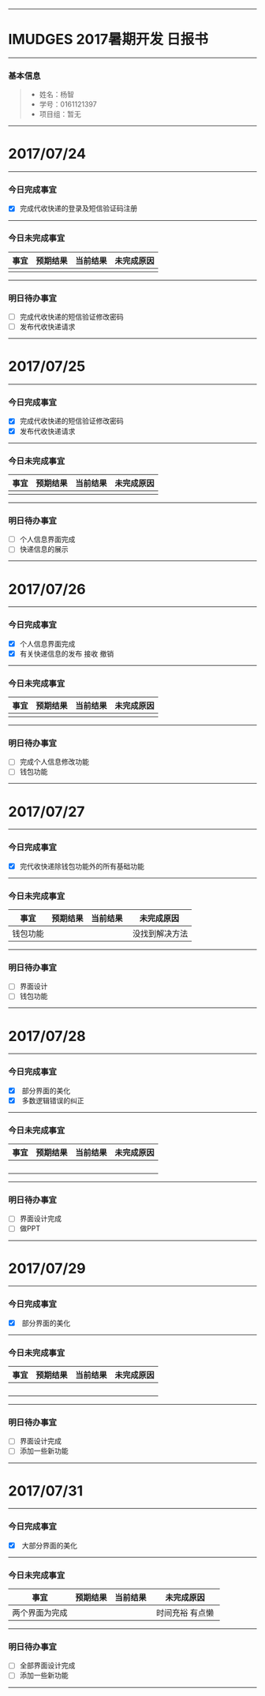 
-------

# IMUDGES 2017暑期开发 日报书

-------


### 基本信息
> * 姓名：杨智
> * 学号：0161121397
> * 项目组：暂无

-------


# 2017/07/24

-------

### 今日完成事宜
- [x]  完成代收快递的登录及短信验证码注册

-----
### 今日未完成事宜


| 事宜     |预期结果| 当前结果  | 未完成原因   | 
| :--------:  | :-----:  | :-----:  | :----:  |
|    |   |   |    |


------
### 明日待办事宜
- [ ] 完成代收快递的短信验证修改密码
- [ ] 发布代收快递请求
-------


# 2017/07/25

-------

### 今日完成事宜
- [x]  完成代收快递的短信验证修改密码
- [x]  发布代收快递请求

-----
### 今日未完成事宜


| 事宜     |预期结果| 当前结果  | 未完成原因   | 
| :--------:  | :-----:  | :-----:  | :----:  |
|    |   |   |    |


------
### 明日待办事宜
- [ ] 个人信息界面完成
- [ ] 快递信息的展示
-------

# 2017/07/26

-------

### 今日完成事宜
- [x]  个人信息界面完成
- [x]  有关快递信息的发布 接收 撤销

-----
### 今日未完成事宜


| 事宜     |预期结果| 当前结果  | 未完成原因   | 
| :--------:  | :-----:  | :-----:  | :----:  |
|    |   |   |    |

------
### 明日待办事宜
- [ ] 完成个人信息修改功能
- [ ] 钱包功能
-------

# 2017/07/27

-------

### 今日完成事宜
- [x]  完代收快递除钱包功能外的所有基础功能
-----
### 今日未完成事宜


| 事宜     |预期结果| 当前结果  | 未完成原因   | 
| :--------:  | :-----:  | :-----:  | :----:  |
| 钱包功能 |   |   |  没找到解决方法  |


------
### 明日待办事宜
- [ ] 界面设计
- [ ] 钱包功能
-------

# 2017/07/28

-------

### 今日完成事宜
- [x]  部分界面的美化
- [x]  多数逻辑错误的纠正
-----
### 今日未完成事宜


| 事宜     |预期结果| 当前结果  | 未完成原因   | 
| :--------:  | :-----:  | :-----:  | :----:  |
|  |   |   |    |


------
### 明日待办事宜
- [ ] 界面设计完成
- [ ] 做PPT
-------

# 2017/07/29

-------

### 今日完成事宜
- [x]  部分界面的美化
-----
### 今日未完成事宜


| 事宜     |预期结果| 当前结果  | 未完成原因   | 
| :--------:  | :-----:  | :-----:  | :----:  |
|  |   |   |    |


------
### 明日待办事宜
- [ ] 界面设计完成
- [ ] 添加一些新功能
-------

# 2017/07/31
-------

### 今日完成事宜
- [x]  大部分界面的美化
-----
### 今日未完成事宜


| 事宜     |预期结果| 当前结果  | 未完成原因   | 
| :--------:  | :-----:  | :-----:  | :----:  |
| 两个界面为完成 |   |   |  时间充裕 有点懒  |


------
### 明日待办事宜
- [ ] 全部界面设计完成
- [ ] 添加一些新功能
-------
